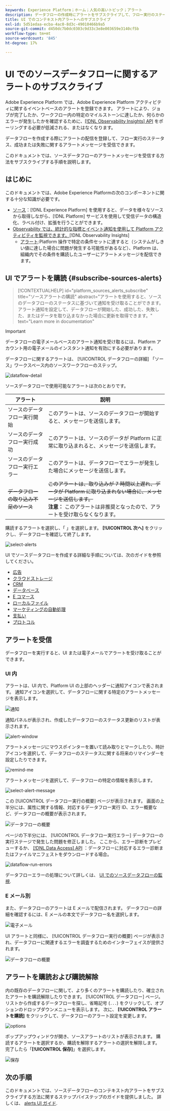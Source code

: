 ```yaml
---
keywords: Experience Platform；ホーム；人気の高いトピック；アラート
description: データフローの作成時にアラートをサブスクライブして、フロー実行のステータス、成功または失敗に関するアラートメッセージを受け取ることができます。
title: UI でのコンテキスト内アラートへのサブスクライブ
exl-id: 5d51edaa-ecba-4ac0-8d3c-49010466b9a5
source-git-commit: d450dc7b0dc0303c9d33c3e8e003659e3140cf5b
workflow-type: tm+mt
source-wordcount: '845'
ht-degree: 17%

---
```


# UI でのソースデータフローに関するアラートのサブスクライブ

Adobe Experience Platform では、Adobe Experience Platform アクティビティに関するイベントベースのアラートを登録できます。 アラートにより、ジョブが完了したか、ワークフロー内の特定のマイルストーンに達したか、何らかのエラーが発生したかを確認するために、[[!DNL Observability Insights] API](../../../observability/api/overview.md) をポーリングする必要が低減される、またはなくなります。

データフローを作成する際にアラートの配信を登録して、フロー実行のステータス、成功または失敗に関するアラートメッセージを受信できます。

このドキュメントでは、ソースデータフローのアラートメッセージを受信する方法をサブスクライブする手順を説明します。

## はじめに

このドキュメントでは、Adobe Experience Platformの次のコンポーネントに関する十分な知識が必要です。

* [ソース](../../home.md)：[!DNL Experience Platform] を使用すると、データを様々なソースから取得しながら、[!DNL Platform] サービスを使用して受信データの構造化、ラベル付け、拡張を行うことができます。
* [Observability では、統計的な指標とイベント通知を使用して Platform アクティビティを監視できます。](../../../observability/home.md)[!DNL Observability Insights]
   * [アラート](../../../observability/alerts/overview.md):Platform 操作で特定の条件セットに達すると（システムがしきい値に達した場合に問題が発生する可能性があるなど）、Platform は、組織内でその条件を購読したユーザーにアラートメッセージを配信できます。

## UI でアラートを購読 {#subscribe-sources-alerts}

>[!CONTEXTUALHELP]
>id="platform_sources_alerts_subscribe"
>title="ソースアラートの購読"
>abstract="アラートを使用すると、ソースのデータフローのステータスに基づいて通知を受け取ることができます。 アラート通知を設定して、データフローが開始した、成功した、失敗した、またはデータを取り込まなかった場合に更新を取得できます。"
>text="Learn more in documentation"

>[!IMPORTANT]
>
>データフローの電子メールベースのアラート通知を受け取るには、Platform アカウント用の電子メールのインスタント通知を有効にする必要があります。

データフローに関するアラートは、 [!UICONTROL データフローの詳細] 「ソース」ワークスペース内のソースワークフローのステップ。

![dataflow-detail](../../images/tutorials/alerts/dataflow-detail.png)

ソースデータフローで使用可能なアラートは次のとおりです。

| アラート | 説明 |
| --- | --- |
| ソースのデータフロー実行開始 | このアラートは、ソースのデータフローが開始すると、メッセージを送信します。 |
| ソースのデータフロー実行成功 | このアラートは、ソースのデータが Platform に正常に取り込まれると、メッセージを送信します。 |
| ソースのデータフロー実行エラー | このアラートは、データフローでエラーが発生した場合にメッセージを送信します。 |
| ~~データフローの取り込み不足のソース~~ | ~~このアラートは、取り込みが 7 時間以上遅れ、データが Platform に取り込まれない場合に、メッセージを送信します。~~ <br>**注意：** このアラートは非推奨となったので、アラートを受け取らなくなります。 |

購読するアラートを選択し、「 」を選択します。 **[!UICONTROL 次へ]** をクリックし、データフローを確認して終了します。

![select-alerts](../../images/tutorials/alerts/select-alerts.png)

UI でソースデータフローを作成する詳細な手順については、次のガイドを参照してください。

* [広告](./dataflow/advertising.md)
* [クラウドストレージ](./dataflow/batch/cloud-storage.md)
* [CRM](./dataflow/crm.md)
* [データベース](./dataflow/databases.md)
* [E コマース](./dataflow/ecommerce.md)
* [ローカルファイル](./create/local-system/local-file-upload.md)
* [マーケティングの自動処理](./dataflow/marketing-automation.md)
* [支払い](./dataflow/payments.md)
* [プロトコル](./dataflow/protocols.md)

## アラートを受信

データフローを実行すると、UI または電子メールでアラートを受け取ることができます。

### UI 内

アラートは、UI 内で、Platform UI の上部のヘッダーに通知アイコンで表されます。 通知アイコンを選択して、データフローに関する特定のアラートメッセージを表示します。

![通知](../../images/tutorials/alerts/notification.png)

通知パネルが表示され、作成したデータフローのステータス更新のリストが表示されます。

![alert-window](../../images/tutorials/alerts/alert-window.png)

アラートメッセージにマウスポインターを置いて読み取りとマークしたり、時計アイコンを選択して、データフローのステータスに関する将来のリマインダーを設定したりできます。

![remind-me](../../images/tutorials/alerts/remind-me.png)

アラートメッセージを選択して、データフローの特定の情報を表示します。

![select-alert-message](../../images/tutorials/alerts/select-alert-message.png)

この [!UICONTROL データフロー実行の概要] ページが表示されます。 画面の上半分には、属性に関する情報、対応するデータフロー実行 ID、エラー概要など、データフローの概要が表示されます。

![データフローの概要](../../images/tutorials/alerts/dataflow-overview.png)

ページの下半分には、 [!UICONTROL データフロー実行エラー] データフローの実行ステージで発生した問題を修正しました。 ここから、エラー診断をプレビューするか、 [[!DNL Data Access] API](https://www.adobe.io/experience-platform-apis/references/data-access/) ：データフローに対応するエラー診断またはファイルマニフェストをダウンロードする場合。

![dataflow-run-errors](../../images/tutorials/alerts/dataflow-run-error.png)

データフローエラーの処理について詳しくは、 [UI でのソースデータフローの監視](../../../dataflows/ui/monitor-sources.md).

### E メール別

また、データフローのアラートは E メールで配信されます。 データフローの詳細を確認するには、E メールの本文でデータフロー名を選択します。

![電子メール](../../images/tutorials/alerts/email.png)

UI アラートと同様に、 [!UICONTROL データフロー実行の概要] ページが表示され、データフローに関連するエラーを調査するためのインターフェイスが提供されます。

![データフローの概要](../../images/tutorials/alerts/dataflow-overview.png)

## アラートを購読および購読解除

内の既存のデータフローに関して、より多くのアラートを購読したり、確立されたアラートを購読解除したりできます。 [!UICONTROL データフロー] ページ。 リストから作成するデータフローを探し、省略記号 (`...`) をクリックして、オプションのドロップダウンメニューを表示します。 次に、 **[!UICONTROL アラートを購読]** をクリックして、データフローのアラート設定を変更します。

![options](../../images/tutorials/alerts/options.png)

ポップアップウィンドウが開き、ソースアラートのリストが表示されます。 購読するアラートを選択するか、購読を解除するアラートの選択を解除します。 完了したら「**[!UICONTROL 保存]**」を選択します。

![保存](../../images/tutorials/alerts/save.png)

## 次の手順

このドキュメントでは、ソースデータフローのコンテキスト内アラートをサブスクライブする方法に関するステップバイステップのガイドを提供しました。 詳しくは、 [alerts UI ガイド](../../../observability/alerts/ui.md).